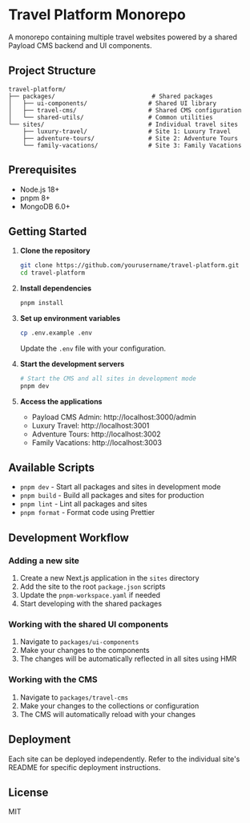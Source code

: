 # Travel Platform Monorepo

A monorepo containing multiple travel websites powered by a shared Payload CMS backend and UI components.

## Project Structure

```
travel-platform/
├── packages/                           # Shared packages
│   ├── ui-components/                 # Shared UI library
│   ├── travel-cms/                    # Shared CMS configuration
│   └── shared-utils/                  # Common utilities
└── sites/                             # Individual travel sites
    ├── luxury-travel/                 # Site 1: Luxury Travel
    ├── adventure-tours/               # Site 2: Adventure Tours
    └── family-vacations/              # Site 3: Family Vacations
```

## Prerequisites

- Node.js 18+
- pnpm 8+
- MongoDB 6.0+

## Getting Started

1. **Clone the repository**
   ```bash
   git clone https://github.com/yourusername/travel-platform.git
   cd travel-platform
   ```

2. **Install dependencies**
   ```bash
   pnpm install
   ```

3. **Set up environment variables**
   ```bash
   cp .env.example .env
   ```
   Update the `.env` file with your configuration.

4. **Start the development servers**
   ```bash
   # Start the CMS and all sites in development mode
   pnpm dev
   ```

5. **Access the applications**
   - Payload CMS Admin: http://localhost:3000/admin
   - Luxury Travel: http://localhost:3001
   - Adventure Tours: http://localhost:3002
   - Family Vacations: http://localhost:3003

## Available Scripts

- `pnpm dev` - Start all packages and sites in development mode
- `pnpm build` - Build all packages and sites for production
- `pnpm lint` - Lint all packages and sites
- `pnpm format` - Format code using Prettier

## Development Workflow

### Adding a new site

1. Create a new Next.js application in the `sites` directory
2. Add the site to the root `package.json` scripts
3. Update the `pnpm-workspace.yaml` if needed
4. Start developing with the shared packages

### Working with the shared UI components

1. Navigate to `packages/ui-components`
2. Make your changes to the components
3. The changes will be automatically reflected in all sites using HMR

### Working with the CMS

1. Navigate to `packages/travel-cms`
2. Make your changes to the collections or configuration
3. The CMS will automatically reload with your changes

## Deployment

Each site can be deployed independently. Refer to the individual site's README for specific deployment instructions.

## License

MIT